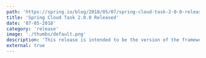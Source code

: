 ```yaml
---
path: 'https://spring.io/blog/2018/05/07/spring-cloud-task-2-0-0-release-is-now-available'
title: 'Spring Cloud Task 2.0.0 Released'
date: '07-05-2018'
category: 'release'
image: './thumbs/default.png'
description: 'This release is intended to be the version of the framework aligned with Spring Boot 2.'
external: true
---
```


